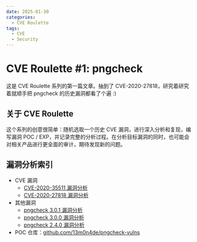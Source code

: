 ```yaml
---
date: 2025-01-30
categories:
  - CVE Roulette
tags:
  - CVE
  - Security
---
```


# CVE Roulette #1: pngcheck

这是 CVE Roulette 系列的第一篇文章。抽到了 CVE-2020-27818，研究着研究着就顺手把 pngcheck 的历史漏洞都看了个遍 :)

<!-- more -->

## 关于 CVE Roulette

这个系列的创意很简单：随机选取一个历史 CVE 漏洞，进行深入分析和复现，编写漏洞 POC / EXP，并记录完整的分析过程。在分析目标漏洞的同时，也可能会对相关产品进行更全面的审计，期待发现新的问题。

## 漏洞分析索引

- CVE 漏洞
    - [CVE-2020-35511 漏洞分析](../../sec/vulns/pngcheck/cve-2020-35511.md)
    - [CVE-2020-27818 漏洞分析](../../sec/vulns/pngcheck/cve-2020-27818.md)
- 其他漏洞
    - [pngcheck 3.0.1 漏洞分析](../../sec/vulns/pngcheck/vulns-3.0.1.md)
    - [pngcheck 3.0.0 漏洞分析](../../sec/vulns/pngcheck/vulns-3.0.0.md)
    - [pngcheck 2.4.0 漏洞分析](../../sec/vulns/pngcheck/vulns-2.4.0.md)
- POC 仓库：[github.com/13m0n4de/pngcheck-vulns](https://github.com/13m0n4de/pngcheck-vulns/)
